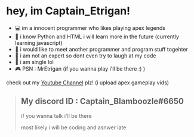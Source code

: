 # hey, im Captain_Etrigan!

- 💻 im a innocent programmer who likes playing apex legends
- 🔌 i know Python and HTML i will learn more in the future (currently learning javascript)
- 📲 i would like to meet another programmer and program stuff togehter
- 📡 i am not an expert so dont even try to laugh at my code
- 💞 i am single lol
- 🎮 PSN : MrEtrigan (if you wanna play i'll be there :) )

check out my [Youtube Channel](https://www.youtube.com/channel/UCEi1Yl_QpYygxaLeJ3THdwA) plz! (i upload apex gameplay vids)

>My discord ID : Captain_Blamboozle#6650
>--
>if you wanna talk i'll be there
>
>most likely i will be coding and asnwer late
